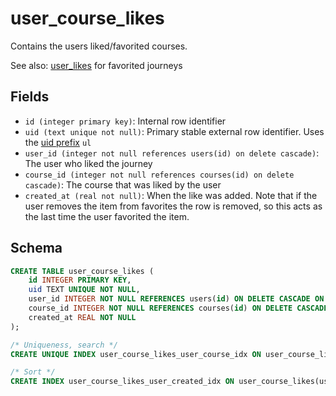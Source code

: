 # user_course_likes

Contains the users liked/favorited courses.

See also: [user_likes](./user_likes.md) for favorited journeys

## Fields

- `id (integer primary key)`: Internal row identifier
- `uid (text unique not null)`: Primary stable external row identifier. Uses the
  [uid prefix](../uid_prefixes.md) `ul`
- `user_id (integer not null references users(id) on delete cascade)`: The user
  who liked the journey
- `course_id (integer not null references courses(id) on delete cascade)`: The
  course that was liked by the user
- `created_at (real not null)`: When the like was added. Note that if the user
  removes the item from favorites the row is removed, so this acts as the last
  time the user favorited the item.

## Schema

```sql
CREATE TABLE user_course_likes (
    id INTEGER PRIMARY KEY,
    uid TEXT UNIQUE NOT NULL,
    user_id INTEGER NOT NULL REFERENCES users(id) ON DELETE CASCADE ON UPDATE RESTRICT,
    course_id INTEGER NOT NULL REFERENCES courses(id) ON DELETE CASCADE ON UPDATE RESTRICT,
    created_at REAL NOT NULL
);

/* Uniqueness, search */
CREATE UNIQUE INDEX user_course_likes_user_course_idx ON user_course_likes(user_id, course_id);

/* Sort */
CREATE INDEX user_course_likes_user_created_idx ON user_course_likes(user_id, created_at);
```
